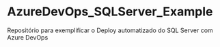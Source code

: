 # AzureDevOps_SQLServer_Example
Repositório para exemplificar o Deploy automatizado do SQL Server com Azure DevOps
